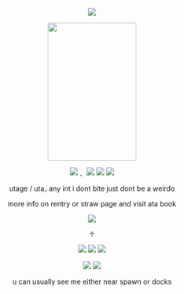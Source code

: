 <p align="center">
<img src="https://64.media.tumblr.com/f8e6712e183c28d24fe593b1e831f64c/6af7dadd485721f5-7c/s400x600/6516b781ee41bb2ea6769dc783dba875b934676b.pnj"> </p>

<p align="center">
<img src="https://static.wikia.nocookie.net/fearandhunger/images/e/e3/CaharaSprite.gif/revision/latest/scale-to-width/360?cb=20190309183258" width="180" height="280"> </p> 


<p align="center">
<img  src="https://64.media.tumblr.com/0797ae4a8ef51d35fc6a20ee7f0004d4/805ebeae154726ac-fb/s75x75_c1/09a9d2e7694dcb8ad8938035769af43599417d20.gifv">﹑ 
  <img src="https://64.media.tumblr.com/4c0a86b6ab71b8c92b929fecdfa76292/2a715612a9eb460f-8a/s75x75_c1/59d353c6f449d07e445c3226d52318b91e9fc4c4.gifv"> 
  <img src="https://64.media.tumblr.com/67e71583ebbff3fe02e8b8f124013e51/2a715612a9eb460f-1a/s75x75_c1/4fdd9cba30a73e76c7b4e3a25b42517c6232216e.gifv">
  <img src="https://64.media.tumblr.com/431a216c8746262c4afa662e5d652bed/2a715612a9eb460f-1b/s75x75_c1/6eac4b2baf92e3c7ee91d4842d642b3ccbd4bca2.gifv">

<p align="center"> utage / uta◞ any int i dont bite just dont be a weirdo  
<p align="center"> more info on rentry or straw page and visit ata book

<p align="center">
<img src="https://64.media.tumblr.com/7c38cb83bdae0fbd07085c084d711987/6af7dadd485721f5-53/s400x600/7aa6b2b71f5146c8fda18b72b71d1ddf190551c2.pnj"> </p>
<p align="center"> ♱


<p align="center">
<img src="https://images-wixmp-ed30a86b8c4ca887773594c2.wixmp.com/f/2aed799a-10d8-43f9-bcba-58527ccdb199/dgh6dgx-1236d481-3da0-4a95-99fb-332c71d16d7f.png/v1/fill/w_97,h_57/fear_and_hunger_stamp_by_daydreamhyena_dgh6dgx-fullview.png?token=eyJ0eXAiOiJKV1QiLCJhbGciOiJIUzI1NiJ9.eyJzdWIiOiJ1cm46YXBwOjdlMGQxODg5ODIyNjQzNzNhNWYwZDQxNWVhMGQyNmUwIiwiaXNzIjoidXJuOmFwcDo3ZTBkMTg4OTgyMjY0MzczYTVmMGQ0MTVlYTBkMjZlMCIsIm9iaiI6W1t7ImhlaWdodCI6Ijw9NTciLCJwYXRoIjoiXC9mXC8yYWVkNzk5YS0xMGQ4LTQzZjktYmNiYS01ODUyN2NjZGIxOTlcL2RnaDZkZ3gtMTIzNmQ0ODEtM2RhMC00YTk1LTk5ZmItMzMyYzcxZDE2ZDdmLnBuZyIsIndpZHRoIjoiPD05NyJ9XV0sImF1ZCI6WyJ1cm46c2VydmljZTppbWFnZS5vcGVyYXRpb25zIl19.rWgERA4TZbSHY2MPDGB_Qitt9HiG7dK6iZJBYK-thKQ"> <img src="https://images-wixmp-ed30a86b8c4ca887773594c2.wixmp.com/f/a8285265-1d77-434c-a517-c09b60695ce7/dbic4zn-dcf7eec4-5c0e-4db8-9ec3-087890ef213f.png?token=eyJ0eXAiOiJKV1QiLCJhbGciOiJIUzI1NiJ9.eyJzdWIiOiJ1cm46YXBwOjdlMGQxODg5ODIyNjQzNzNhNWYwZDQxNWVhMGQyNmUwIiwiaXNzIjoidXJuOmFwcDo3ZTBkMTg4OTgyMjY0MzczYTVmMGQ0MTVlYTBkMjZlMCIsIm9iaiI6W1t7InBhdGgiOiJcL2ZcL2E4Mjg1MjY1LTFkNzctNDM0Yy1hNTE3LWMwOWI2MDY5NWNlN1wvZGJpYzR6bi1kY2Y3ZWVjNC01YzBlLTRkYjgtOWVjMy0wODc4OTBlZjIxM2YucG5nIn1dXSwiYXVkIjpbInVybjpzZXJ2aWNlOmZpbGUuZG93bmxvYWQiXX0.ym72rnj7H0s0caTJPCX-SLJwKLZsQ2jcbJS5ruGbq8Y"> <img src="https://images-wixmp-ed30a86b8c4ca887773594c2.wixmp.com/f/f6595ca1-d817-4238-9d85-59326be6c7ef/d6l44rn-aea72ee2-8e30-4a0f-b236-c8a86577b9c3.png/v1/fill/w_99,h_56/dmc_devil_may_cry_logo__stamp_by_gian_vector__ns__by_artgian_d6l44rn-fullview.png?token=eyJ0eXAiOiJKV1QiLCJhbGciOiJIUzI1NiJ9.eyJzdWIiOiJ1cm46YXBwOjdlMGQxODg5ODIyNjQzNzNhNWYwZDQxNWVhMGQyNmUwIiwiaXNzIjoidXJuOmFwcDo3ZTBkMTg4OTgyMjY0MzczYTVmMGQ0MTVlYTBkMjZlMCIsIm9iaiI6W1t7ImhlaWdodCI6Ijw9NTYiLCJwYXRoIjoiXC9mXC9mNjU5NWNhMS1kODE3LTQyMzgtOWQ4NS01OTMyNmJlNmM3ZWZcL2Q2bDQ0cm4tYWVhNzJlZTItOGUzMC00YTBmLWIyMzYtYzhhODY1NzdiOWMzLnBuZyIsIndpZHRoIjoiPD05OSJ9XV0sImF1ZCI6WyJ1cm46c2VydmljZTppbWFnZS5vcGVyYXRpb25zIl19.dJV8YEyZZ_H2rp4NTKxApYz6motPlTWENNFSaLPhhCM">

<p align="center">
  <img src="https://images-wixmp-ed30a86b8c4ca887773594c2.wixmp.com/f/8e5529be-512d-4e18-acdf-578b76fc73f3/d1kn5f5-cb289911-2f52-4f9d-9202-c18a736dd4d9.gif?token=eyJ0eXAiOiJKV1QiLCJhbGciOiJIUzI1NiJ9.eyJzdWIiOiJ1cm46YXBwOjdlMGQxODg5ODIyNjQzNzNhNWYwZDQxNWVhMGQyNmUwIiwiaXNzIjoidXJuOmFwcDo3ZTBkMTg4OTgyMjY0MzczYTVmMGQ0MTVlYTBkMjZlMCIsIm9iaiI6W1t7InBhdGgiOiJcL2ZcLzhlNTUyOWJlLTUxMmQtNGUxOC1hY2RmLTU3OGI3NmZjNzNmM1wvZDFrbjVmNS1jYjI4OTkxMS0yZjUyLTRmOWQtOTIwMi1jMThhNzM2ZGQ0ZDkuZ2lmIn1dXSwiYXVkIjpbInVybjpzZXJ2aWNlOmZpbGUuZG93bmxvYWQiXX0.0pzAUdKeV1ppzTI_9n3A05Y4nCINGpH95em-HriGhe4">
<img src="https://images-wixmp-ed30a86b8c4ca887773594c2.wixmp.com/f/fc28c296-fedb-45a6-952f-5a9d6cca7e90/d2e37w7-8573b4fb-24d6-4b61-aba8-2135788cf088.gif?token=eyJ0eXAiOiJKV1QiLCJhbGciOiJIUzI1NiJ9.eyJzdWIiOiJ1cm46YXBwOjdlMGQxODg5ODIyNjQzNzNhNWYwZDQxNWVhMGQyNmUwIiwiaXNzIjoidXJuOmFwcDo3ZTBkMTg4OTgyMjY0MzczYTVmMGQ0MTVlYTBkMjZlMCIsIm9iaiI6W1t7InBhdGgiOiJcL2ZcL2ZjMjhjMjk2LWZlZGItNDVhNi05NTJmLTVhOWQ2Y2NhN2U5MFwvZDJlMzd3Ny04NTczYjRmYi0yNGQ2LTRiNjEtYWJhOC0yMTM1Nzg4Y2YwODguZ2lmIn1dXSwiYXVkIjpbInVybjpzZXJ2aWNlOmZpbGUuZG93bmxvYWQiXX0.Fi0EazvpioZZDe-VQ2AhWG5QbXlTSt75WfILZ_H4bdA">

<p align="center">
  u can usually see me either near spawn or docks
